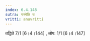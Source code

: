 ```yaml
---
index: 6.4.148
sutra: यस्येति च
vritti: anuvritti
---
```


तद्धिते 7/1 [6।4।144] , लोप: 1/1 [6।4।147]